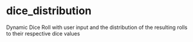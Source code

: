 # dice_distribution
Dynamic Dice Roll with user input and the distribution of the resulting rolls to their respective dice values
